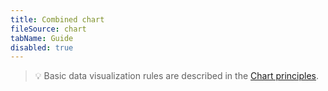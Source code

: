 ```yaml
---
title: Combined chart
fileSource: chart
tabName: Guide
disabled: true
---
```


> 💡 Basic data visualization rules are described in the [Chart principles](/data-display/chart/).
